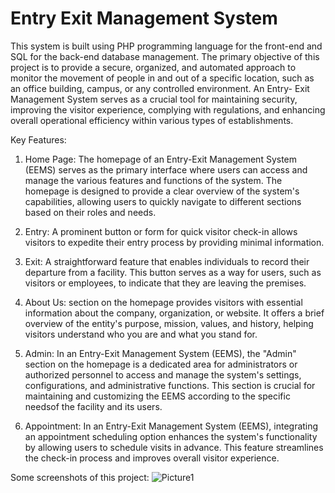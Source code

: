 # Entry Exit Management System
This system is built using PHP programming language for the front-end and SQL for the back-end database management. The primary objective of this project is to provide a secure, organized, and automated approach to monitor the movement of people in and out of a specific location, such as an office building, campus, or any controlled environment. An Entry- Exit Management System serves as a crucial tool for maintaining security, improving the visitor experience, complying with regulations, and enhancing overall operational efficiency within various types of establishments. 

Key Features:
  1. Home Page: The homepage of an Entry-Exit Management System (EEMS) serves as the primary interface where users can 
  access and manage the various features and functions of the system. The homepage is designed to provide a clear overview 
  of the system's capabilities, allowing users to quickly navigate to different sections based on their roles and needs.

  2. Entry: A prominent button or form for quick visitor check-in allows visitors to expedite their entry process by 
  providing minimal information.

  3. Exit: A straightforward feature that enables individuals to record their departure from a facility. This button serves 
  as a way for users, such as visitors or employees, to indicate that they are leaving the premises.

  4. About Us: section on the homepage provides visitors with essential information about the company, organization, or 
  website. It offers a brief overview of the entity's purpose, mission, values, and history, helping visitors understand who 
  you are and what you stand for.

  5. Admin: In an Entry-Exit Management System (EEMS), the "Admin" section on the homepage is a dedicated area for 
  administrators or authorized personnel to access and manage the system's settings, configurations, and administrative 
  functions. This section is crucial for maintaining and customizing the EEMS according to the specific needsof 
  the facility and its users.

  6. Appointment: In an Entry-Exit Management System (EEMS), integrating an appointment scheduling option enhances the 
  system's functionality by allowing users to schedule visits in advance. This feature streamlines the check-in process and 
  improves overall visitor experience.

Some screenshots of this project:
![Picture1](https://github.com/Milandeep-Kaur/EEMS_Project/assets/113198884/21f78d17-c41b-42a7-8e5a-74d411a43008)

